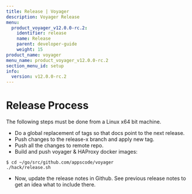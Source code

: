 ```yaml
---
title: Release | Voyager
description: Voyager Release
menu:
  product_voyager_v12.0.0-rc.2:
    identifier: release
    name: Release
    parent: developer-guide
    weight: 15
product_name: voyager
menu_name: product_voyager_v12.0.0-rc.2
section_menu_id: setup
info:
  version: v12.0.0-rc.2
---
```


# Release Process

The following steps must be done from a Linux x64 bit machine.

- Do a global replacement of tags so that docs point to the next release.
- Push changes to the release-x branch and apply new tag.
- Push all the changes to remote repo.
- Build and push voyager & HAProxy docker images:

```console
$ cd ~/go/src/github.com/appscode/voyager
./hack/release.sh
```

- Now, update the release notes in Github. See previous release notes to get an idea what to include there.

